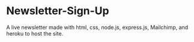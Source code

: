 # Newsletter-Sign-Up
A live newsletter made with html, css, node.js, express.js, Mailchimp, and heroku to host the site. 
